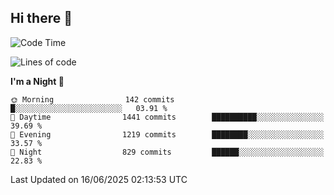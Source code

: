 ## Hi there 👋

<!--
**Wangmerlyn/Wangmerlyn** is a ✨ _special_ ✨ repository because its `README.md` (this file) appears on your GitHub profile.

Here are some ideas to get you started:

- 🔭 I’m currently working on ...
- 🌱 I’m currently learning ...
- 👯 I’m looking to collaborate on ...
- 🤔 I’m looking for help with ...
- 💬 Ask me about ...
- 📫 How to reach me: ...
- 😄 Pronouns: ...
- ⚡ Fun fact: ...
-->
<!--START_SECTION:waka-->
![Code Time](http://img.shields.io/badge/Code%20Time-346%20hrs%2057%20mins-blue)

![Lines of code](https://img.shields.io/badge/From%20Hello%20World%20I%27ve%20Written-15.8%20million%20lines%20of%20code-blue)

**I'm a Night 🦉** 

```text
🌞 Morning                142 commits         █░░░░░░░░░░░░░░░░░░░░░░░░   03.91 % 
🌆 Daytime                1441 commits        ██████████░░░░░░░░░░░░░░░   39.69 % 
🌃 Evening                1219 commits        ████████░░░░░░░░░░░░░░░░░   33.57 % 
🌙 Night                  829 commits         ██████░░░░░░░░░░░░░░░░░░░   22.83 % 
```



 Last Updated on 16/06/2025 02:13:53 UTC
<!--END_SECTION:waka-->
